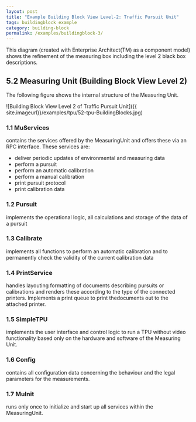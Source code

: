 ```yaml
---
layout: post
title: "Example Building Block View Level-2: Traffic Pursuit Unit"
tags: buildingblock example 
category: building-block
permalink: /examples/buildingblock-3/
---
```



<div class="arc42-example">
This diagram (created with Enterprise Architect(TM) as a component model) shows the refinement of the measuring box including the level 2 black box descriptions. 
</div>

## 5.2 Measuring Unit (Building Block View Level 2)
The following figure shows the internal structure of the Measuring Unit. 

![Building Block View Level 2 of Traffic Pursuit Unit]({{ site.imageurl}}/examples/tpu/52-tpu-BuildingBlocks.jpg)

### 1.1 MuServices

contains the services offered by the MeasuringUnit and offers these via an RPC interface. These services are:

* deliver periodic updates of environmental and measuring data 
* perform a pursuit
* perform an automatic calibration
* perform a manual calibration
* print pursuit protocol
* print calibration data

### 1.2 Pursuit

implements the operational logic, all calculations and storage of the data of a pursuit

### 1.3 Calibrate

implements all functions to perform an automatic calibration and to permanently check the validity of the current calibration data

### 1.4 PrintService

handles layouting formatting of documents describing pursuits or calibrations and renders these according to the type of the connected printers. Implements a print queue to print thedocuments out to the attached printer.

### 1.5 SimpleTPU

implements the user interface and control logic to run a TPU without video functionality based only on the hardware and software of the Measuring Unit.

### 1.6 Config

contains all configuration data concerning the behaviour and the legal parameters for the measurements.

### 1.7 MuInit

runs only once to initialize and start up all services within the MeasuringUnit.

